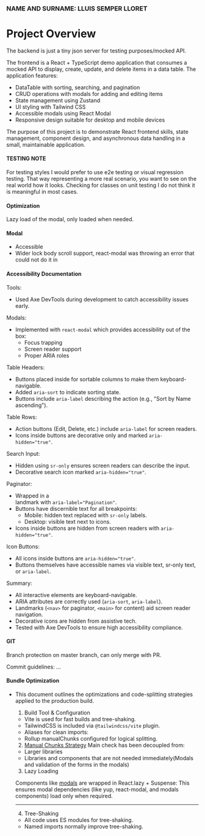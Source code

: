 ### NAME AND SURNAME: LLUIS SEMPER LLORET

# Project Overview

The backend is just a tiny json server for testing purposes/mocked API.

The frontend is a React + TypeScript demo application that consumes a mocked API to display, create, update, and delete items in a data table. The application features:

- DataTable with sorting, searching, and pagination
- CRUD operations with modals for adding and editing items
- State management using Zustand
- UI styling with Tailwind CSS
- Accessible modals using React Modal
- Responsive design suitable for desktop and mobile devices

The purpose of this project is to demonstrate React frontend skills, state management, component design, and asynchronous data handling in a small, maintainable application.

#### TESTING NOTE

For testing styles I would prefer to use e2e testing or visual regression testing. That way representing a more real scenario, you want to see on the real world how it looks. Checking for classes on unit testing I do not think it is meaningful in most cases.

#### Optimization

Lazy load of the modal, only loaded when needed.

<!-- TODO: project’s deployment, configuration and execution steps. -->

#### Modal

- Accessible
- Wider lock body scroll support, react-modal was throwing an error that could not do it in

#### Accessibility Documentation

Tools:

- Used Axe DevTools during development to catch accessibility issues early.

Modals:

- Implemented with `react-modal` which provides accessibility out of the box:
  - Focus trapping
  - Screen reader support
  - Proper ARIA roles

Table Headers:

- Buttons placed inside <th> for sortable columns to make them keyboard-navigable.
- Added `aria-sort` to indicate sorting state.
- Buttons include `aria-label` describing the action (e.g., "Sort by Name ascending").

Table Rows:

- Action buttons (Edit, Delete, etc.) include `aria-label` for screen readers.
- Icons inside buttons are decorative only and marked `aria-hidden="true"`.

Search Input:

- Hidden <label> using `sr-only` ensures screen readers can describe the input.
- Decorative search icon marked `aria-hidden="true"`.

Paginator:

- Wrapped in a <nav> landmark with `aria-label="Pagination"`.
- Buttons have discernible text for all breakpoints:
  - Mobile: hidden text replaced with `sr-only` labels.
  - Desktop: visible text next to icons.
- Icons inside buttons are hidden from screen readers with `aria-hidden="true"`.

Icon Buttons:

- All icons inside buttons are `aria-hidden="true"`.
- Buttons themselves have accessible names via visible text, sr-only text, or `aria-label`.

Summary:

- All interactive elements are keyboard-navigable.
- ARIA attributes are correctly used (`aria-sort`, `aria-label`).
- Landmarks (`<nav>` for paginator, `<main>` for content) aid screen reader navigation.
- Decorative icons are hidden from assistive tech.
- Tested with Axe DevTools to ensure high accessibility compliance.

#### GIT

Branch protection on master branch, can only merge with PR.

Commit guidelines: ...

#### Bundle Optimization

- This document outlines the optimizations and code-splitting strategies applied to the production build.

  1.  Build Tool & Configuration

  - Vite is used for fast builds and tree-shaking.
  - TailwindCSS is included via `@tailwindcss/vite` plugin.
  - Aliases for clean imports:
  - Rollup manualChunks configured for logical splitting.

  2.  [Manual Chunks Strategy](vite.config.ts)
      Main check has been decoupled from:

  - Larger libraries
  - Libraries and components that are not needed immediately(Modals and validation of the forms in the modals)

  3.  Lazy Loading

  Components like [modals](/src/components/ui/modal/ModalShell.tsx) are wrapped in React.lazy + Suspense:
  This ensures modal dependencies (like yup, react-modal, and modals components) load only when required.

  ***

  4.  Tree-Shaking

  - All code uses ES modules for tree-shaking.
  - Named imports normally improve tree-shaking.

